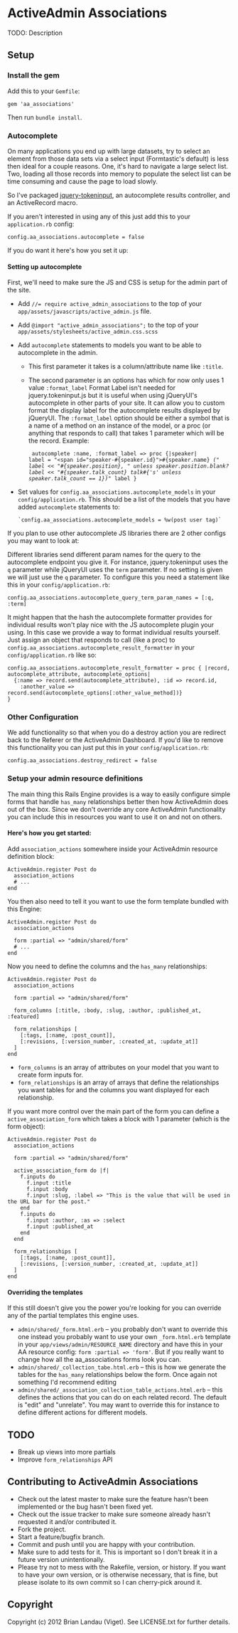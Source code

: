 # ActiveAdmin Associations

TODO: Description

## Setup

### Install the gem

Add this to your `Gemfile`:

    gem 'aa_associations'

Then run `bundle install`.


### Autocomplete

On many applications you end up with large datasets, try to select an element from those data sets via a select input (Formtastic's default) is less then ideal for a couple reasons. One, it's hard to navigate a large select list. Two, loading all those records into memory to populate the select list can be time consuming and cause the page to load slowly.

So I've packaged [jquery-tokeninput](https://github.com/loopj/jquery-tokeninput), an autocomplete results controller, and an ActiveRecord macro.

If you aren't interested in using any of this just add this to your `application.rb` config:

    config.aa_associations.autocomplete = false

If you do want it here's how you set it up:

#### Setting up autocomplete

First, we'll need to make sure the JS and CSS is setup for the admin part of the site.

* Add `//= require active_admin_associations` to the top of your `app/assets/javascripts/active_admin.js` file.
* Add `@import "active_admin_associations";` to the top of your `app/assets/stylesheets/active_admin.css.scss`
* Add `autocomplete` statements to models you want to be able to autocomplete in the admin.
  * This first parameter it takes is a column/attribute name like `:title`.
  * The second parameter is an options has which for now only uses 1 value `:format_label`
    Format Label isn't needed for jquery.tokeninput.js but it is useful when using jQueryUI's autocomplete in other parts of your site. It can allow you to custom format the display label for the autocomplete results displayed by jQueryUI.
    The `:format_label` option should be either a symbol that is a name of a method on an instance of the model, or a proc (or anything that responds to call) that takes 1 parameter which will be the record.
    Example:

      <code><pre>
        autocomplete :name, :format_label => proc {|speaker|
          label =  "<span id=\"speaker-#{speaker.id}\">#{speaker.name} <em>("
          label << "#{speaker.position}, " unless speaker.position.blank?
          label << "#{speaker.talk_count} talk#{'s' unless speaker.talk_count == 1})</em></span>"
          label
        }
      </pre></code>

* Set values for `config.aa_associations.autocomplete_models` in your `config/application.rb`. This should be a list of the models that you have added `autocomplete` statements to:

      `config.aa_associations.autocomplete_models = %w(post user tag)`

If you plan to use other autocomplete JS libraries there are 2 other configs you may want to look at:

Different libraries send different param names for the query to the autocomplete endpoint you give it. For instance, jquery.tokeninput uses the `q` parameter while jQueryUI uses the `term` parameter. If no setting is given we will just use the `q` parameter. To configure this you need a statement like this in your `config/application.rb`:

    config.aa_associations.autocomplete_query_term_param_names = [:q, :term]

It might happen that the hash the autocomplete formatter provides for individual results won't play nice with the JS autocomplete plugin your using. In this case we provide a way to format individual results yourself. Just assign an object that responds to call (like a proc) to `config.aa_associations.autocomplete_result_formatter` in your `config/application.rb` like so:

    config.aa_associations.autocomplete_result_formatter = proc { |record, autocomplete_attribute, autocomplete_options|
      {:name => record.send(autocomplete_attribute), :id => record.id,
        :another_value => record.send(autocomplete_options[:other_value_method])}
    }


### Other Configuration

We add functionality so that when you do a destroy action you are redirect back to the Referer or the ActiveAdmin Dashboard. If you'd like to remove this functionality you can just put this in your `config/application.rb`:

    config.aa_associations.destroy_redirect = false


### Setup your admin resource definitions

The main thing this Rails Engine provides is a way to easily configure simple forms that handle `has_many` relationships better then how ActiveAdmin does out of the box. Since we don't override any core ActiveAdmin functionality you can include this in resources you want to use it on and not on others.

#### Here's how you get started:

Add `association_actions` somewhere inside your ActiveAdmin resource definition block:

    ActiveAdmin.register Post do
      association_actions
      # ...
    end

You then also need to tell it you want to use the form template bundled with this Engine:

    ActiveAdmin.register Post do
      association_actions
      
      form :partial => "admin/shared/form"
      # ...
    end

Now you need to define the columns and the `has_many` relationships:

    ActiveAdmin.register Post do
      association_actions
      
      form :partial => "admin/shared/form"
      
      form_columns [:title, :body, :slug, :author, :published_at, :featured]
      
      form_relationships [
        [:tags, [:name, :post_count]],
        [:revisions, [:version_number, :created_at, :update_at]]
      ]
    end

* `form_columns` is an array of attributes on your model that you want to create form inputs for.
* `form_relationships` is an array of arrays that define the relationships you want tables for and the columns you want displayed for each relationship.

If you want more control over the main part of the form you can define a `active_association_form` which takes a block with 1 parameter (which is the form object):

    ActiveAdmin.register Post do
      association_actions
      
      form :partial => "admin/shared/form"
      
      active_association_form do |f|
        f.inputs do
          f.input :title
          f.input :body
          f.input :slug, :label => "This is the value that will be used in the URL bar for the post."
        end
        f.inputs do
          f.input :author, :as => :select
          f.input :published_at
        end
      end
      
      form_relationships [
        [:tags, [:name, :post_count]],
        [:revisions, [:version_number, :created_at, :update_at]]
      ]
    end

#### Overriding the templates

If this still doesn't give you the power you're looking for you can override any of the partial templates this engine uses.

* `admin/shared/_form.html.erb` – you probably don't want to override this one instead you probably want to use your own `_form.html.erb` template in your `app/views/admin/RESOURCE_NAME` directory and have this in your AA resource config: `form :partial => 'form'`. But if you really want to change how all the aa_associations forms look you can.
* `admin/shared/_collection_tabe.html.erb` – this is how we generate the tables for the `has_many` relationships below the form. Once again not something I'd recommend editing
* `admin/shared/_association_collection_table_actions.html.erb` – this defines the actions that you can do on each related record. The default is "edit" and "unrelate". You may want to override this for instance to define different actions for different models.


## TODO

* Break up views into more partials
* Improve `form_relationships` API


## Contributing to ActiveAdmin Associations
 
* Check out the latest master to make sure the feature hasn't been implemented or the bug hasn't been fixed yet.
* Check out the issue tracker to make sure someone already hasn't requested it and/or contributed it.
* Fork the project.
* Start a feature/bugfix branch.
* Commit and push until you are happy with your contribution.
* Make sure to add tests for it. This is important so I don't break it in a future version unintentionally.
* Please try not to mess with the Rakefile, version, or history. If you want to have your own version, or is otherwise necessary, that is fine, but please isolate to its own commit so I can cherry-pick around it.

## Copyright

Copyright (c) 2012 Brian Landau (Viget). See LICENSE.txt for further details.

